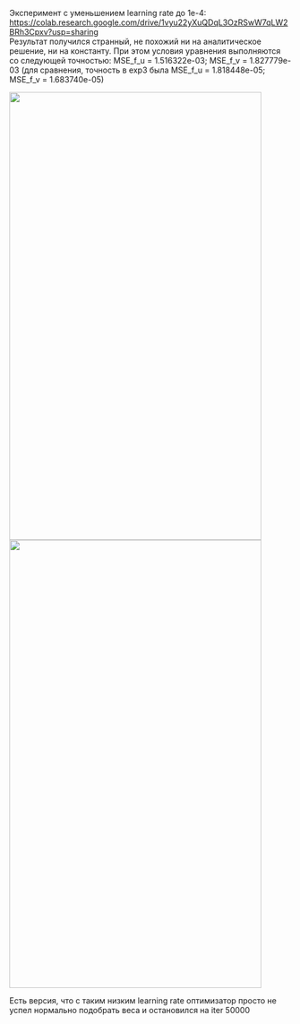 Эксперимент с уменьшением learning rate до 1e-4:  
<https://colab.research.google.com/drive/1vyu22yXuQDqL3OzRSwW7qLW2BRh3Cpxv?usp=sharing>  
Результат получился странный, не похожий ни на аналитическое решение, ни на константу. При этом условия уравнения выполняются со следующей точностью: MSE_f_u = 1.516322e-03; MSE_f_v = 1.827779e-03 (для сравнения, точность в exp3 была MSE_f_u = 1.818448e-05; MSE_f_v = 1.683740e-05)

<img src="https://github.com/mikhakuv/PINNs/blob/main/exp8_results_u.PNG" width="450" height="800"><img src="https://github.com/mikhakuv/PINNs/blob/main/exp8_results_v.PNG" width="450" height="800">  

Есть версия, что с таким низким learning rate оптимизатор просто не успел нормально подобрать веса и остановился на iter 50000
